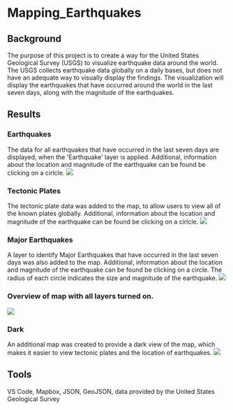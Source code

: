 # Mapping_Earthquakes

## Background
The purpose of this project is to create a way for the  United States Geological Survey (USGS) to visualize earthquake data around the world. The USGS collects earthquake data globally on a daily bases, but does not have an adequate way to visually display the findings. The visualization will display the earthquakes that have occurred around the world in the last seven days, along with the magnitude of the earthquakes. 

## Results

### Earthquakes
The data for all earthquakes that have occurred in the last seven days are displayed, when the 'Earthquake' layer is applied. Additional, information about the location and magnitude of the earthquake can be found be clicking on a cirlcle. 
![](static/images//earthquakes.jpg)

### Tectonic Plates
The tectonic plate data was added to the map, to allow users to view all of the known plates globally.  Additional, information about the location and magnitude of the earthquake can be found be clicking on a cirlcle. 
![](static/images//tectonic.jpg)

### Major Earthquakes
A layer to identify Major Earthquakes that have occurred in the last seven days was also added to the map. Additional, information about the location and magnitude of the earthquake can be found be clicking on a circle. The radius of each circle indicates the size and magnitude of the earthquake. 
![](static/images//major.jpg)

### Overview of map with all layers turned on. 
![](static/images//Streets.jpg)

### Dark 
An additional map was created to provide a dark view of the map, which makes it easier to view tectonic plates and the location of earthquakes.
![](static/images//dark.jpg)

##  Tools
VS Code, Mapbox, JSON, GeoJSON, data provided by the United States Geological Survey
